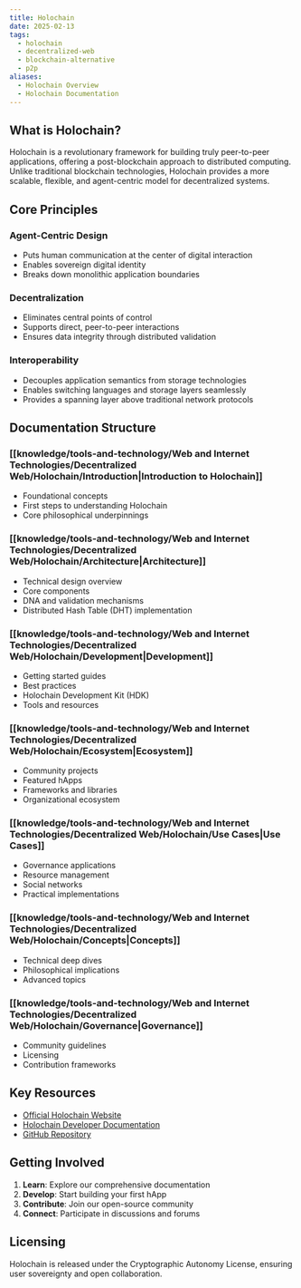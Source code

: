 ```yaml
---
title: Holochain
date: 2025-02-13
tags: 
  - holochain
  - decentralized-web
  - blockchain-alternative
  - p2p
aliases:
  - Holochain Overview
  - Holochain Documentation
---
```


## What is Holochain?

Holochain is a revolutionary framework for building truly peer-to-peer applications, offering a post-blockchain approach to distributed computing. Unlike traditional blockchain technologies, Holochain provides a more scalable, flexible, and agent-centric model for decentralized systems.

## Core Principles

### Agent-Centric Design

- Puts human communication at the center of digital interaction
- Enables sovereign digital identity
- Breaks down monolithic application boundaries

### Decentralization

- Eliminates central points of control
- Supports direct, peer-to-peer interactions
- Ensures data integrity through distributed validation

### Interoperability

- Decouples application semantics from storage technologies
- Enables switching languages and storage layers seamlessly
- Provides a spanning layer above traditional network protocols

## Documentation Structure

### [[knowledge/tools-and-technology/Web and Internet Technologies/Decentralized Web/Holochain/Introduction|Introduction to Holochain]]

- Foundational concepts
- First steps to understanding Holochain
- Core philosophical underpinnings

### [[knowledge/tools-and-technology/Web and Internet Technologies/Decentralized Web/Holochain/Architecture|Architecture]]

- Technical design overview
- Core components
- DNA and validation mechanisms
- Distributed Hash Table (DHT) implementation

### [[knowledge/tools-and-technology/Web and Internet Technologies/Decentralized Web/Holochain/Development|Development]]

- Getting started guides
- Best practices
- Holochain Development Kit (HDK)
- Tools and resources

### [[knowledge/tools-and-technology/Web and Internet Technologies/Decentralized Web/Holochain/Ecosystem|Ecosystem]]

- Community projects
- Featured hApps
- Frameworks and libraries
- Organizational ecosystem

### [[knowledge/tools-and-technology/Web and Internet Technologies/Decentralized Web/Holochain/Use Cases|Use Cases]]

- Governance applications
- Resource management
- Social networks
- Practical implementations

### [[knowledge/tools-and-technology/Web and Internet Technologies/Decentralized Web/Holochain/Concepts|Concepts]]

- Technical deep dives
- Philosophical implications
- Advanced topics

### [[knowledge/tools-and-technology/Web and Internet Technologies/Decentralized Web/Holochain/Governance|Governance]]

- Community guidelines
- Licensing
- Contribution frameworks

## Key Resources

- [Official Holochain Website](https://holochain.org)
- [Holochain Developer Documentation](https://developer.holochain.org)
- [GitHub Repository](https://github.com/holochain)

## Getting Involved

1. **Learn**: Explore our comprehensive documentation
2. **Develop**: Start building your first hApp
3. **Contribute**: Join our open-source community
4. **Connect**: Participate in discussions and forums

## Licensing

Holochain is released under the Cryptographic Autonomy License, ensuring user sovereignty and open collaboration.
